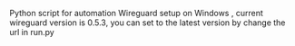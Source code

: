 Python script for automation Wireguard setup on Windows
, current wireguard version is 0.5.3, you can set to the latest version by change the url in run.py
